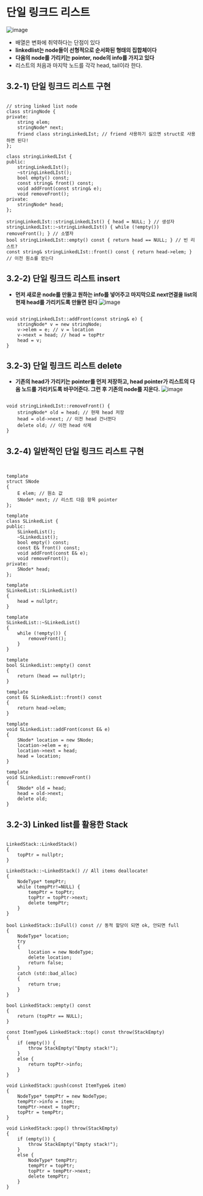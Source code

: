 단일 링크드 리스트
===========================
![image](https://user-images.githubusercontent.com/50229148/107219654-b7e57f00-6a54-11eb-9ad1-7a24ed98b3c7.png)
* 배열은 변화에 취약하다는 단점이 있다
* **linkedlist는 node들이 선형적으로 순서화된 형태의 집합체이다**
* **다음의 node를 가리키는 pointer, node의 info를 가지고 있다**
* 리스트의 처음과 마지막 노드를 각각 head, tail이라 한다.
## 3.2-1) 단일 링크드 리스트 구현
<pre><code>
// string linked list node
class stringNode {
private:
	string elem;
	stringNode* next;
	friend class stringLinkedLIst; // friend 사용하기 싫으면 struct로 사용하면 된다!
};

class stringLinkedLIst {
public:
	stringLinkedLIst();
	~stringLinkedLIst();
	bool empty() const;
	const string& front() const;
	void addFront(const string& e);
	void removeFront();
private:
	stringNode* head;
};

stringLinkedLIst::stringLinkedLIst() { head = NULL; } // 생성자
stringLinkedLIst::~stringLinkedLIst() { while (!empty()) removeFront(); } // 소멸자
bool stringLinkedLIst::empty() const { return head == NULL; } // 빈 리스트?
const string& stringLinkedLIst::front() const { return head->elem; } // 이전 원소를 얻는다
</code></pre>
## 3.2-2) 단일 링크드 리스트 insert
* **먼저 새로운 node를 만들고 원하는 info를 넣어주고 마지막으로 next연결을 list의 현재 head를 가리키도록 만들면 된다**
![image](https://user-images.githubusercontent.com/50229148/107224921-760c0700-6a5b-11eb-9b3c-7541f7ad15df.png)
<pre><code>
void stringLinkedLIst::addFront(const string& e) {
	stringNode* v = new stringNode;
	v->elem = e; // v = location
	v->next = head; // head = topPtr
	head = v;
}</code></pre>
## 3.2-3) 단일 링크드 리스트 delete
* **기존의 head가 가리키는 pointer를 먼저 저장하고, head pointer가 리스트의 다음 노드를 가리키도록 바꾸어준다. 그런 후 기존의 node를 지운다.**
![image](https://user-images.githubusercontent.com/50229148/107225482-30037300-6a5c-11eb-88b5-024e2d2b69bf.png)
<pre><code>
void stringLinkedLIst::removeFront() {
	stringNode* old = head; // 현재 head 저장
	head = old->next; // 이전 head 건너뛴다
	delete old; // 이전 head 삭제
}</code></pre>
## 3.2-4) 일반적인 단일 링크드 리스트 구현
<pre><code>

template<typename E>
struct SNode
{
	E elem; // 원소 값
	SNode* next; // 리스트 다음 항목 pointer
}; 

template<typename E>
class SLinkedList {
public:
	SLinkedList();
	~SLinkedList();
	bool empty() const;
	const E& front() const;
	void addFront(const E& e);
	void removeFront();
private:
	SNode<E>* head;
};

template<typename E>
SLinkedList<E>::SLinkedList()
{
	head = nullptr;
}

template<typename E>
SLinkedList<E>::~SLinkedList()
{
	while (!empty()) {
		removeFront();
	}
}

template<typename E>
bool SLinkedList<E>::empty() const
{
	return (head == nullptr);
}

template<typename E>
const E& SLinkedList<E>::front() const
{
	return head->elem;
}

template<typename E>
void SLinkedList<E>::addFront(const E& e)
{
	SNode<E>* location = new SNode<E>;
	location->elem = e;
	location->next = head;
	head = location;
}

template<typename E>
void SLinkedList<E>::removeFront()
{
	SNode<E>* old = head;
	head = old->next;
	delete old;
}</code></pre>
## 3.2-3) Linked list를 활용한 Stack
<pre><code>
LinkedStack::LinkedStack()
{
	topPtr = nullptr;
}

LinkedStack::~LinkedStack() // All items deallocate!
{
	NodeType* tempPtr;
	while (tempPtr!=NULL) {
		tempPtr = topPtr;
		topPtr = topPtr->next;
		delete tempPtr;
	}
}

bool LinkedStack::IsFull() const // 동적 할당이 되면 ok, 안되면 full
{
	NodeType* location;
	try
	{
		location = new NodeType;
		delete location;
		return false;
	}
	catch (std::bad_alloc)
	{
		return true;
	}
}

bool LinkedStack::empty() const
{
	return (topPtr == NULL);
}

const ItemType& LinkedStack::top() const throw(StackEmpty)
{
	if (empty()) {
		throw StackEmpty("Empty stack!");
	}
	else {
		return topPtr->info;
	}
}

void LinkedStack::push(const ItemType& item)
{
	NodeType* tempPtr = new NodeType;
	tempPtr->info = item;
	tempPtr->next = topPtr;
	topPtr = tempPtr;
}

void LinkedStack::pop() throw(StackEmpty)
{
	if (empty()) {
		throw StackEmpty("Empty stack!");
	}
	else {
		NodeType* tempPtr;
		tempPtr = topPtr;
		topPtr = tempPtr->next;
		delete tempPtr;
	}
}
